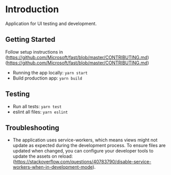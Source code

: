 # Introduction 
Application for UI testing and development.

## Getting Started
Follow setup instructions in (https://github.com/Microsoft/fast/blob/master/CONTRIBUTING.md)(https://github.com/Microsoft/fast/blob/master/CONTRIBUTING.md)

- Running the app locally: `yarn start`
- Build production app: `yarn build`

## Testing
- Run all tests: `yarn test`
- eslint all files: `yarn eslint`

## Troubleshooting
- The application uses service-workers, which means views might not update as expected during the development process. To ensure files are updated when changed, you can configure your developer tools to update the assets on reload: (https://stackoverflow.com/questions/40783790/disable-service-workers-when-in-development-mode).